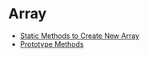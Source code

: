 # Array

* [Static Methods to Create New Array](https://github.com/anirudh-modi/JS-essentials/blob/master/ES2015/Arrays/staticMethods.md)
* [Prototype Methods](https://github.com/anirudh-modi/JS-essentials/blob/master/ES2015/Arrays/prototyope.md)

